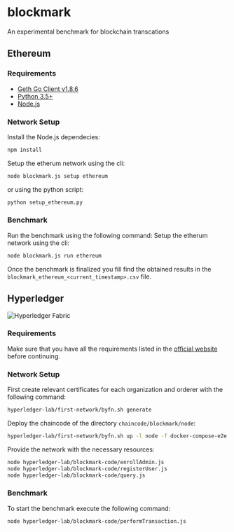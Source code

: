 # blockmark
An experimental benchmark for blockchain transcations

## Ethereum

### Requirements
- [Geth Go Client v1.8.6](https://geth.ethereum.org/downloads/)
- [Python 3.5+](https://www.python.org/downloads/)
- [Node.js](https://nodejs.org/en/)

### Network Setup

Install the Node.js dependecies:
```sh
npm install
```
Setup the etherum network using the cli:
```sh
node blockmark.js setup ethereum
```

or using the python script:
```sh
python setup_ethereum.py
```

### Benchmark
Run the benchmark using the following command:
Setup the etherum network using the cli:
```sh
node blockmark.js run ethereum
```
Once the benchmark is finalized you fill find the obtained results in the `blockmark_ethereum_<current_timestamp>.csv` file.

## Hyperledger
![Hyperledger Fabric](https://hyperledger-fabric.readthedocs.io/en/latest/_images/hyperledger_fabric_logo_color.png)

### Requirements
Make sure that you have all the requirements listed in the [official website](https://hyperledger-fabric.readthedocs.io/en/latest/prereqs.html) before continuing.

### Network Setup
First create relevant certificates for each organization and orderer with the following command:
```sh
hyperledger-lab/first-network/byfn.sh generate
```
Deploy the chaincode of the directory `chaincode/blockmark/node`:
```sh
hyperledger-lab/first-network/byfn.sh up -l node -f docker-compose-e2e.yaml
```

Provide the network with the necessary resources:
```sh
node hyperledger-lab/blockmark-code/enrollAdmin.js
node hyperledger-lab/blockmark-code/registerUser.js
node hyperledger-lab/blockmark-code/query.js
```

### Benchmark
To start the benchmark execute the following command:
```sh
node hyperledger-lab/blockmark-code/performTransaction.js
```